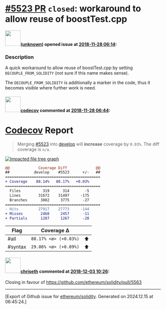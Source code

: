 # [\#5523 PR](https://github.com/ethereum/solidity/pull/5523) `closed`: workaround to allow reuse of boostTest.cpp

#### <img src="(unknown)" width="50">[(unknown)]((unknown)) opened issue at [2018-11-28 06:14](https://github.com/ethereum/solidity/pull/5523):

### Description

A quick workaround to allow reuse of boostTest.cpp by setting `DECOUPLE_FROM_SOLIDITY` (not sure if this name makes sense).

The `DECOUPLE_FROM_SOLIDITY` is additionally a marker in the code, thus it becomes visible where further work is need.






#### <img src="https://avatars.githubusercontent.com/in/254?v=4" width="50">[codecov](https://github.com/apps/codecov) commented at [2018-11-28 06:44](https://github.com/ethereum/solidity/pull/5523#issuecomment-442337945):

# [Codecov](https://codecov.io/gh/ethereum/solidity/pull/5523?src=pr&el=h1) Report
> Merging [#5523](https://codecov.io/gh/ethereum/solidity/pull/5523?src=pr&el=desc) into [develop](https://codecov.io/gh/ethereum/solidity/commit/b4086ac87037813eb553e92839bbc40de6bbd9ac?src=pr&el=desc) will **increase** coverage by `0.03%`.
> The diff coverage is `n/a`.

[![Impacted file tree graph](https://codecov.io/gh/ethereum/solidity/pull/5523/graphs/tree.svg?width=650&token=87PGzVEwU0&height=150&src=pr)](https://codecov.io/gh/ethereum/solidity/pull/5523?src=pr&el=tree)

```diff
@@             Coverage Diff             @@
##           develop    #5523      +/-   ##
===========================================
+ Coverage    88.14%   88.17%   +0.03%     
===========================================
  Files          319      314       -5     
  Lines        31672    31497     -175     
  Branches      3802     3775      -27     
===========================================
- Hits         27917    27773     -144     
+ Misses        2468     2457      -11     
+ Partials      1287     1267      -20
```

| Flag | Coverage Δ | |
|---|---|---|
| #all | `88.17% <ø> (+0.03%)` | :arrow_up: |
| #syntax | `29.06% <ø> (+0.09%)` | :arrow_up: |

#### <img src="https://avatars.githubusercontent.com/u/9073706?v=4" width="50">[chriseth](https://github.com/chriseth) commented at [2018-12-03 10:26](https://github.com/ethereum/solidity/pull/5523#issuecomment-443660867):

Closing in favour of https://github.com/ethereum/solidity/pull/5563


-------------------------------------------------------------------------------



[Export of Github issue for [ethereum/solidity](https://github.com/ethereum/solidity). Generated on 2024.12.15 at 06:45:24.]
